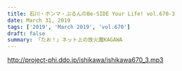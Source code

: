 ```yaml
---
title: 石川・ホンマ・ぶるんのBe-SIDE Your Life! vol.670-3
date: March 31, 2019
tags: ['2019', 'March 2019', 'vol.670']
draft: false
summary: 「たお！」ネット上の放火魔KAGAWA
---
```


http://project-phi.ddo.jp/ishikawa/ishikawa670_3.mp3